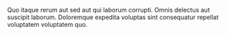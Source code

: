 Quo itaque rerum aut sed aut qui laborum corrupti. Omnis delectus aut suscipit laborum. Doloremque expedita voluptas sint consequatur repellat voluptatem voluptatem quo.